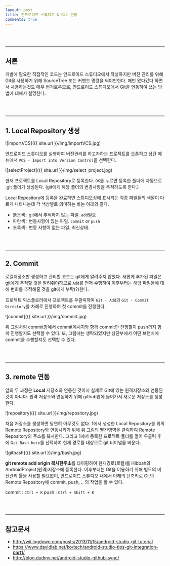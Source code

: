 ```yaml
---
layout: post
title: 안드로이드 스튜디오 & Git 연동
comments: true
---
```


<br><br>

----

## 서론

개발에 필요한 직접적인 코드는 안드로이드 스튜디오에서 작성하지만 버전 관리를 위해 Git을 사용하기 위해 SourceTree 또는 커맨드 명령을 써야만한다. 매번 왔다갔다 하면서 사용하는것도 매우 번거로우므로, 안드로이드 스튜디오에서 Git을 연동하여 쓰는 방법에 대해서 설명한다.

<br><br>

----

## 1. Local Repository 생성

![importVCS]({{ site.url }}/img/importVCS.jpg)

안드로이드 스튜디오를 실행하여 버전관리를 하고자하는 프로젝트를 오픈하고 상단 메뉴에서 `VCS - Import into Version Control`을 선택한다.

![selectProject]({{ site.url }}/img/select_project.jpg)

현재 프로젝트를 Local Repository로 등록한다. `OK`를 누르면 등록한 폴더에 자동으로 .git 폴더가 생성된다. (git에게 해당 폴더의 변경사항을 추적하도록 한다.)

Local Repository에 등록을 완료하면 스튜디오상에 표시되는 각종 파일들의 색깔이 다르게 나타나는데 각 색상별로 의미하는 바는 아래와 같다.

- 붉은색 : git에서 추적하지 않는 파일. `add`필요
- 파란색 : 변동사항이 있는 파일. `commit` or `push`
- 초록색 : 변동 사항이 없는 파일. 최신상태.

<br><br>

----

## 2. Commit

로컬저장소만 생성하고 관리할 코드는 git에게 알려주지 않았다. 새롭게 추가된 파일은 git에게 추적할 것을 알려줘야하므로 `Add`를 먼저 수행하여 이후부터는 해당 파일들에 대해 변화를 추적해줄 것을 git에게 부탁(?)한다.

프로젝트 익스플로러에서 프로젝트를 우클릭하여  `Git - Add`과 `Git - Commit Directory`를 차례로 진행하여 첫 commit을 진행한다.

![commit]({{ site.url }}/img/commit.jpg)

위 그림처럼 commit창에서 commit메시지와 함께 commit만 진행할지 push까지 함께 진행할지도 선택할 수 있다. 또, 그림에는 생략되었지만 상단부에서 어떤 브랜치에 commit을 수행할지도 선택할 수 있다.


<br><br>

----

## 3. remote 연동

앞의 두 과정은 **Local** 저장소와 연동한 것이지 실제로 Git에 있는 원격저장소와 연동된 것이 아니다. 원격 저장소와 연동하기 위해 github웹에 들어가서 새로운 저장소를 생성한다.

![repository]({{ site.url }}/img/repository.jpg)

처음 저장소를 생성하면 당연히 아무것도 없다. 1에서 생성한 Local Repository를 위의 Remote Repository와 연동시키기 위해 위 그림의 빨간영역을 클릭하여 Remote Repository의 주소를 복사한다. 그리고 1에서 등록한 프로젝트 폴더를 열어 우클릭 후에 `Git Bash here`를 선택하여 현재 경로를 대상으로 git 터미널을 띄운다.

![gitbash]({{ site.url }}/img/bash.jpg)

**git remote add origin 복사한주소**를 타이핑하여 현재경로(로컬)를 Hibbah의 AndroidProject(원격)저장소에 등록한다. 이후부터는 Git을 이용하기 위해 별도의 버전관리 툴을 사용할 필요없이, 안드로이드 스튜디오 내에서 아래의 단축키로 Git의 Remote Repository에 commit, push, .. 의 작업을 할 수 있다.

commit : `Ctrl + K`
push : `Ctrl + Shift + K`

<br><br>

----

## 참고문서
- http://wii.logdown.com/posts/2013/11/15/android-studio-git-tutorial
- https://www.davidlab.net/ko/tech/android-studio-tips-git-integration-part1/
- http://blog.dudmy.net/android-studio-github-sync/
